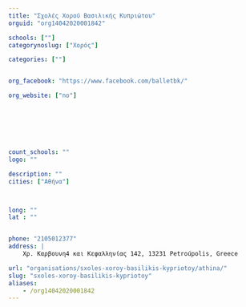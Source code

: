 ```yaml
---
title: "Σχολές Χορού Βασιλικής Κυπριώτου"
orguid: "org14042020001842"

schools: [""]
categorynoslug: ["Χορός"]

categories: [""]


org_facebook: "https://www.facebook.com/balletbk/"

org_website: ["no"]







count_schools: ""
logo: ""

description: ""
cities: ["Αθήνα"]



long: ""
lat : ""


phone: "2105012377"
address: |
    Χρ. Καρβουνη4 και Κεφαλληνίας 142, 13231 Petroúpolis, Greece

url: "organisations/sxoles-xoroy-basilikis-kypriotoy/athina/"
slug: "sxoles-xoroy-basilikis-kypriotoy"
aliases:
    - /org14042020001842
---
```



